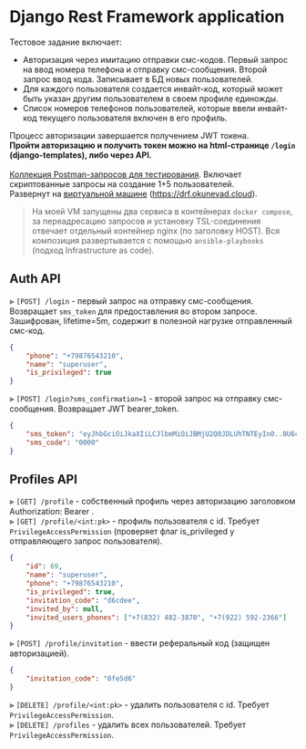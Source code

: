 # Django Rest Framework application
Тестовое задание включает:

- Авторизация через имитацию отправки смс-кодов. Первый запрос на ввод номера телефона и отправку смс-сообщения. Второй запрос ввод кода. Записывает в БД новых пользователей.
- Для каждого пользователя создается инвайт-код, который может быть указан другим пользователем в своем профиле единожды.
- Список номеров телефонов пользователей, которые ввели инвайт-код текущего пользователя включен в его профиль.

Процесс авторизации завершается получением JWT токена.<br> **Пройти авторизацию и получить токен можно на html-странице `/login` (django-templates), либо через API.**<br><br>
[Коллекция Postman-запросов для тестирования](https://drive.google.com/uc?export=download&id=1hnTFXEV0Fd7_ksSCobNagFPZjTZAdWlu&export=download&confirm=t). Включает скриптованные запросы на создание 1+5 пользователей.<br>
Развернут на [виртуальной машине](https://drf.okunevad.cloud) (https://drf.okunevad.cloud).
>На моей VM запущены два сервиса в контейнерах `docker compose`, за переадресацию запросов и установку TSL-соединения отвечает отдельный контейнер nginx (по заголовку HOST). Вся композиция развертывается с помощью `ansible-playbooks` (подход Infrastructure as code).

## Auth API
⪢ `[POST] /login`  - первый запрос на отправку смс-сообщения. Возвращает `sms_token` для предоставления во втором запросе. Зашифрован, lifetime=5m, содержит в полезной нагрузке отправленный смс-код.
```json
{
    "phone": "+79876543210",
    "name": "superuser",
    "is_privileged": true
}
```
⪢ `[POST] /login?sms_confirmation=1`  - второй запрос на отправку смс-сообщения. Возвращает JWT bearer_token.
```json
{
    "sms_token": "eyJhbGciOiJkaXIiLCJlbmMiOiJBMjU2Q0JDLUhTNTEyIn0..0U6cyfDYLm4P7QqsJnS_GQ.JXmKzK7xaII572v6FB_iIWE3SG89d0L0CMdHYq4PSnNHw2khqkHc1QhjYWv8BCPfLRGLJtVltuvn2oJ75GxaTaukhwQmLvARvjetaTjv59IjS4ZhvZkmvNsScIpX81eyz5FiQ1ReOScczYeIc4ll8zuWD6NEMgTdXDT6cWteunu5sgRJ16aAUZI8WlBXW_f9M-YciOhTjoEnzwNHxMQPzW8RiEA2MlXxMOZqV6nSBWsQfCpRzrZfugCDYceNADzTLydrXDU25TTw3eYK8D61w1Uj6oR3gntiYpi_OW8bgBb6SO-CfnFxALvC5THyjLD4a6hrmd6_JeKkgWzwQO6KLVUbjS9TR0JkaNStiAsyn1RM5PjFQOxGZVPoFDwXj4FX.rCHK6lF22qlyifDn_lvvZ6-fZRgibg1pca0BbXcCIS4",
    "sms_code": "0000"
}
```
## Profiles API
⪢ `[GET] /profile` - собственный профиль через авторизацию заголовком Authorization: Bearer <token>.<br>
⪢ `[GET] /profile/<int:pk>` - профиль пользователя с id. Требует `PrivilegeAccessPermission` (проверяет флаг is_privileged у отправляющего запрос пользователя).
```json
{
    "id": 69,
    "name": "superuser",
    "phone": "+79876543210",
    "is_privileged": true,
    "invitation_code": "d6cdee",
    "invited_by": null,
    "invited_users_phones": ["+7(832) 482-3870", "+7(922) 592-2366"]
}
```
⪢ `[POST] /profile/invitation` - ввести реферальный код (защищен авторизацией).
```json
{
    "invitation_code": "0fe5d6"
}
```
⪢ `[DELETE] /profile/<int:pk>` - удалить пользователя с id. Требует `PrivilegeAccessPermission`.<br>
⪢ `[DELETE] /profiles` - удалить всех пользователей. Требует `PrivilegeAccessPermission`.
